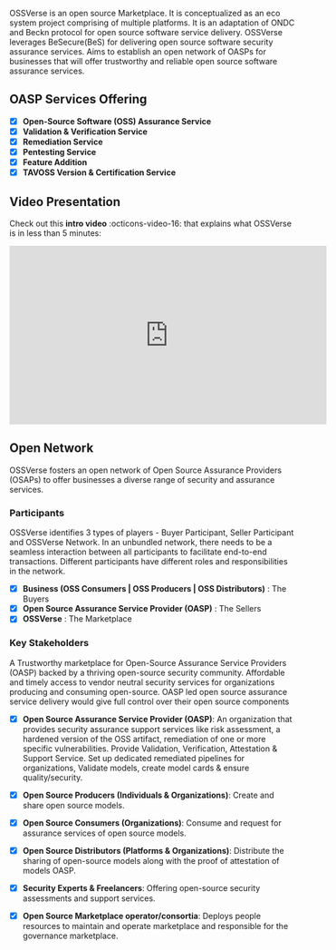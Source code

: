 OSSVerse is an open source Marketplace. It is conceptualized as an eco system project comprising of multiple platforms. It is an adaptation of ONDC and Beckn protocol for open source software service delivery. OSSVerse leverages BeSecure(BeS) for delivering open source software security assurance services. Aims to establish an open network of OASPs for businesses that will offer trustworthy and reliable open source software assurance services.

## OASP Services Offering
- [x] **Open-Source Software (OSS) Assurance Service**
- [x] **Validation & Verification Service**
- [x] **Remediation Service**
- [x] **Pentesting Service**
- [x] **Feature Addition**
- [x] **TAVOSS Version & Certification Service**

## Video Presentation
Check out this **intro video** :octicons-video-16: that explains what OSSVerse is in less than 5 minutes:
<iframe width="560" height="315" src="https://www.youtube.com/embed/EJJA6HYF-0I?si=iY551oTZbmJCIbrH%22" title="OSSVerse Intro Video" frameborder="0" allow="accelerometer; autoplay; clipboard-write; encrypted-media; gyroscope; picture-in-picture" allowfullscreen></iframe>

## Open Network
OSSVerse fosters an open network of Open Source Assurance Providers (OSAPs) to offer businesses a diverse range of security and assurance services.

### Participants
OSSVerse identifies 3 types of players - Buyer Participant, Seller Participant and OSSVerse Network. In an unbundled network, there needs to be a seamless interaction between all participants to facilitate end-to-end transactions. Different participants have different roles and responsibilities in the network.

- [x] **Business (OSS Consumers | OSS Producers | OSS Distributors)** : The Buyers
- [x] **Open Source Assurance Service Provider (OASP)** : The Sellers
- [x] **OSSVerse** : The Marketplace

### Key Stakeholders
A Trustworthy marketplace for Open-Source Assurance Service Providers (OASP) backed by a thriving open-source security community. Affordable and timely access to vendor neutral security services for organizations producing and consuming open-source. OASP led open source assurance service delivery would give full control over their open source components

- [x] **Open Source Assurance Service Provider (OASP)**: An organization that provides security assurance support services like risk assessment, a hardened version of the OSS artifact, remediation of one or more specific vulnerabilities. Provide Validation, Verification, Attestation & Support Service. Set up dedicated remediated pipelines for organizations, Validate models, create model cards & ensure quality/security.

- [x] **Open Source Producers (Individuals & Organizations)**: Create and share open source models.

- [x] **Open Source Consumers (Organizations)**: Consume and request for assurance services of open source models.

- [x] **Open Source Distributors (Platforms & Organizations)**: Distribute the sharing of open-source models along with the proof of attestation of models OASP.

- [x] **Security Experts & Freelancers**: Offering open-source security assessments and support services.

- [x] **Open Source Marketplace operator/consortia**: Deploys people resources to maintain and operate marketplace and responsible for the governance marketplace.
